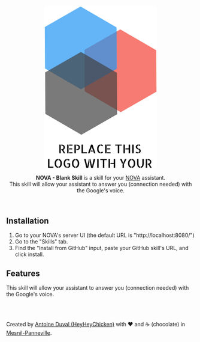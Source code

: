<div align="center">
<img src="https://github.com/HeyHeyChicken/NOVA-Blank-Skill/blob/master/resources/github-logo.svg" alt="NOVA" width="300">

**NOVA - Blank Skill** is a skill for your [NOVA](//github.com/HeyHeyChicken/NOVA) assistant.<br>
This skill will allow your assistant to answer you (connection needed) with the Google's voice.
<br>
</div>

<br>

## Installation

1) Go to your NOVA's server UI (the default URL is "http://localhost:8080/")
2) Go to the "Skills" tab.
3) Find the "Install from GitHub" input, paste your GitHub skill's URL, and click install.

## Features

This skill will allow your assistant to answer you (connection needed) with the Google's voice.

<br>
<br>

Created by [Antoine Duval (HeyHeyChicken)](//antoine.cuffel.fr) with ❤ and ☕ (chocolate) in [Mesnil-Panneville](//en.wikipedia.org/wiki/Mesnil-Panneville).
